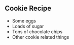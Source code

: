 Cookie Recipe
-------------

* Some eggs
* Loads of sugar
* Tons of chocolate chips
* Other cookie related things
